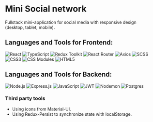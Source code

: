 # Mini Social network
Fullstack mini-application for social media with responsive design  
(desktop, tablet, mobile).

## Languages and Tools for Frontend:
![React](https://img.shields.io/badge/-React-4d4d4d?style=for-the-badge&logo=React&logoColor=00d8ff)
![TypeScript](https://img.shields.io/badge/-TypeScript-4d4d4d?style=for-the-badge&logo=TypeScript&logoColor=007acd)
![Redux Toolkit](https://img.shields.io/badge/-Redux_Toolkit-4d4d4d?style=for-the-badge&logo=Redux&logoColor=7649bb)
![React Router](https://img.shields.io/static/v1?style=for-the-badge&message=React+Router&color=4d4d4d&logo=React+Router&logoColor=CA4245&label=)
![Axios](https://img.shields.io/badge/-Axios-black?style=for-the-badge&logo=Axios&logoColor=#5A29E4)
![SCSS](https://img.shields.io/badge/-SCSS-4d4d4d?style=for-the-badge&logo=Sass&logoColor=be608b)
![CSS3](https://img.shields.io/static/v1?style=for-the-badge&message=CSS3&color=4d4d4d&logo=CSS3&logoColor=264de4&label=)
![CSS Modules](https://img.shields.io/static/v1?style=for-the-badge&message=CSS+Modules&color=4d4d4d&logo=CSS+Modules&logoColor=FFFFFF&label=)
![HTML5](https://img.shields.io/static/v1?style=for-the-badge&message=HTML5&color=4d4d4d&logo=CSS3&logoColor=e44d26&label=)

## Languages and Tools for Backend:
![Node.js](https://img.shields.io/badge/-Node.js-black?style=for-the-badge&logo=Node.js&logoColor=#339933)
![Express.js](https://img.shields.io/badge/express.js-black?style=for-the-badge&logo=express&logoColor=%2361DAFB)
![JavaScript](https://img.shields.io/badge/-JavaScript-black?style=for-the-badge&logo=JavaScript&logoColor=f7dc1c)
![JWT](https://img.shields.io/badge/JWT-black?style=for-the-badge&logo=JSON%20web%20tokens)
![Nodemon](https://img.shields.io/badge/NODEMON-black?style=for-the-badge&logo=nodemon&logoColor=%BBDEAD)
![Postgres](https://img.shields.io/badge/Postgres-black?style=for-the-badge&logo=postgresql&logoColor=%23316192)

### Third party tools
*   Using icons from Material-UI.
*   Using Redux-Persist to synchronize state with localStorage.

